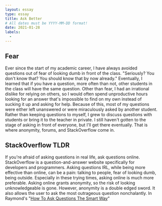 ```yaml
---
layout: essay
type: essay
title: Ask Better
# All dates must be YYYY-MM-DD format!
date: 2021-01-28
labels:
  -
---
```


## Fear
Ever since the start of my academic career, I have always avoided questions out of fear of looking dumb in front of the class. "Seriously? You don't know that? You should know that by now already." Eventually, I learned that if you have a question, more often than not, other students in the class will have the same question. Other than fear, I had an irrational dislike for relying on others, so I would often spend unproductive hours looking for an answer that's impossible to find on my own instead of sucking it up and asking for help. Because of this, most of my questions were either left unanswered or were miraculously asked by another student. Rather than keeping questions to myself, I grew to discuss questions with students or bring it to the teacher in private. I still haven't gotten to the stage of asking in front of everyone, but I'll get there eventually. That is where anonymity, forums, and StackOverflow come in. 

## StackOverflow TLDR
If you're afraid of asking questions in real life, ask questions online. StackOverflow is a question-and-answer website specifically for developers and programmers. Asking questions IRL, while being more effective than online, can be a pain: talking to people, fear of looking dumb, being outside. Especially in these trying times, asking online is much more preferable. Asking online grants anonymity, so the risk of looking unknowledgeable is gone. However, anonymity is a double edged sword. It also allows the user to ask the most outrageous question nonchalantly. In Raymond's "[How To Ask Questions The Smart Way](http://www.catb.org/esr/faqs/smart-questions.html)"
